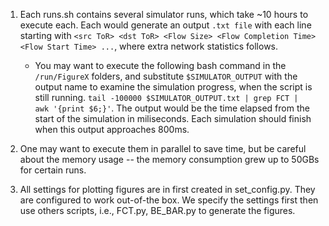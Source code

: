 1. Each runs.sh contains several simulator runs, which take ~10 hours to execute each. Each would generate an output ``.txt file`` with each line starting with ``<src ToR> <dst ToR> <Flow Size> <Flow Completion Time> <Flow Start Time> ...``, where extra network statistics follows.
    - You may want to execute the following bash command in the `/run/FigureX` folders, and substitute ``$SIMULATOR_OUTPUT`` with the output name to examine the simulation progress, when the script is still running. 
    ``tail -100000 $SIMULATOR_OUTPUT.txt | grep FCT |  awk '{print $6;}'``. 
    The output would be the time elapsed from the start of the simulation in miliseconds. Each simulation should finish when this output approaches 800ms.

2. One may want to execute them in parallel to save time, but be careful about the memory usage -- the memory consumption grew up to 50GBs for certain runs.

3. All settings for plotting figures are in first created in set_config.py. They are configured to work out-of-the box. We specify the settings first then use others scripts, i.e., FCT.py, BE_BAR.py to generate the figures.

